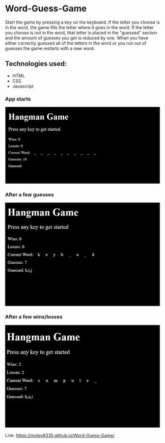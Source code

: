 # Word-Guess-Game

Start the game by pressing a key on the keyboard.  If the letter you choose is in the word, the game fills 
the letter where it goes in the word.  If the letter you choose is not in the word, that letter is placed in
the "guessed" section and the amount of guesses you get is reduced by one.  When you have either correctly guessed all of
the letters in the word or you run out of guesses the game restarts with a new word.

## Technologies used:
* HTML
* CSS
* Javascript

### App starts
![start](/assets/images/hang1.png)

### After a few guesses
![guess](/assets/images/hang2.png)

### After a few wins/losses
![games](/assets/images/hang3.png)

Link: https://mstev9335.github.io/Word-Guess-Game/
